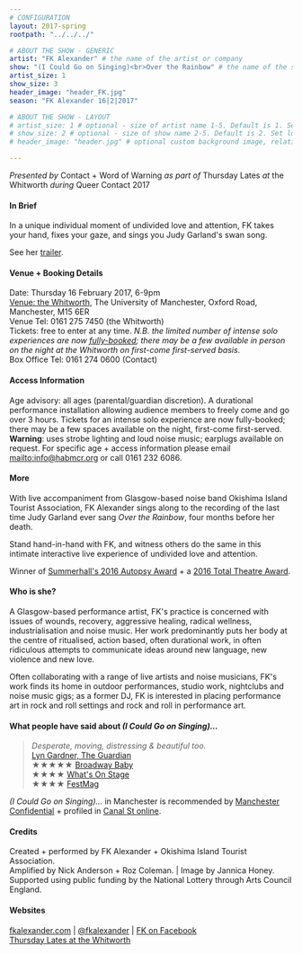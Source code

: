 ```yaml
---
# CONFIGURATION
layout: 2017-spring
rootpath: "../../../"

# ABOUT THE SHOW - GENERIC
artist: "FK Alexander" # the name of the artist or company
show: "(I Could Go on Singing)<br>Over the Rainbow" # the name of the show
artist_size: 1
show_size: 3
header_image: "header_FK.jpg"
season: "FK Alexander 16|2|2017"

# ABOUT THE SHOW - LAYOUT
# artist_size: 1 # optional - size of artist name 1-5. Default is 1. Set longer names to lower values
# show_size: 2 # optional - size of show name 2-5. Default is 2. Set longer names to lower values
# header_image: "header.jpg" # optional custom background image, relative to current page

---
```

*Presented by* Contact + Word of Warning *as part of* Thursday Lates *at* the Whitworth *during* Queer Contact 2017             
          
#### In Brief          
In a unique individual moment of undivided love and attention, FK takes your hand, fixes your gaze, and sings you Judy Garland's swan song.         
         
See her <a href="http://youtu.be/HdsA0YhjETk" target="_blank">trailer</a>.

#### Venue + Booking Details        
Date: Thursday 16 February 2017, 6-9pm          
<a href="http://www.whitworth.manchester.ac.uk/visit" target="_blank">Venue: the Whitworth</a>, The University of Manchester, Oxford Road, Manchester, M15 6ER              
Venue Tel: 0161 275 7450 (the Whitworth)            
Tickets: free to enter at any time. *N.B. the limited number of intense solo experiences are now <a href="http://contactmcr.com/whats-on/64894-qc17-fk-alexander-i-could-go-on-singing-over-the-rainbow" target="_blank">fully-booked</a>; there may be a few available in person on the night at the Whitworth on first-come first-served basis*.        
Box Office Tel: 0161 274 0600 (Contact)         
         
#### Access Information        
Age advisory: all ages (parental/guardian discretion). A durational performance installation allowing audience members to freely come and go over 3 hours. Tickets for an intense solo experience are now fully-booked; there may be a few spaces available on the night, first-come first-served. **Warning**: uses strobe lighting and loud noise music; earplugs available on request. For specific age + access information please email <mailto:info@habmcr.org> or call 0161 232 6086.      
         
#### More      
With live accompaniment from Glasgow-based noise band Okishima Island Tourist Association, FK Alexander sings along to the recording of the last time Judy Garland ever sang *Over the Rainbow*, four months before her death.        
        
Stand hand-in-hand with FK, and witness others do the same in this intimate interactive live experience of undivided love and attention.        
       
Winner of <a href="http://www.summerhall.co.uk/2016/summerhall-autopsy-award-2016/" target="_blank">Summerhall's 2016 Autopsy Award</a> + a <a href="http://www.edfringe.com/media/award-winners#Total" target="_blank">2016 Total Theatre Award</a>.                 
       
#### Who is she?     
A Glasgow-based performance artist, FK's practice is concerned with issues of wounds, recovery, aggressive healing, radical wellness, industrialisation and noise music. Her work predominantly puts her body at the centre of ritualised, action based, often durational work, in often ridiculous attempts to communicate ideas around new language, new violence and new love.       
         
Often collaborating with a range of live artists and noise musicians, FK's work finds its home in outdoor performances, studio work, nightclubs and noise music gigs; as a former DJ, FK is interested in placing performance art in rock and roll settings and rock and roll in performance art.         
         
#### What people have said about *(I Could Go on Singing)…*        
>*Desperate, moving, distressing & beautiful too.*<br><a href="http://twitter.com/lyngardner/status/528473260317745152" target="_blank">Lyn Gardner, The Guardian</a><br>★★★★★ <a href="http://www.broadwaybaby.com/shows/i-could-go-on-singing-over-the-rainbow/715038" target="_blank">Broadway Baby</a><br>★★★★ <a href="http://www.whatsonstage.com/edinburgh-theatre/reviews/i-could-go-on-singing-festival-fringe-summerhall_41603.html" target="_blank">What's On Stage</a><br>★★★★ <a href="http://www.festmag.co.uk/music/103151-i-could-on-singing-over-rainbow" target="_blank">FestMag</a>       

*(I Could Go on Singing)…* in Manchester is recommended by <a href="http://www.manchesterconfidential.co.uk/entertainment-and-sport/events-and-listings/15-great-things-to-do-in-manchester-this-february" target="_blank">Manchester Confidential</a> + profiled in <a href="http://www.canal-st.co.uk/news/for-fans-of-judy-garland" target="_blank">Canal St online</a>.        
        
#### Credits        
Created + performed by FK Alexander + Okishima Island Tourist Association.<br>Amplified by Nick Anderson + Roz Coleman. | Image by Jannica Honey.<br>Supported using public funding by the National Lottery through Arts Council England.           
        
#### Websites          
<a href="http://www.fkalexander.com" target="_blank">fkalexander.com</a> | <a href="http://twitter.com/fkalexander" target="_blank">@fkalexander</a> | <a href="http://facebook.com/fkalexanderart" target="_blank">FK on Facebook</a><br><a href="http://www.whitworth.manchester.ac.uk/learn/adults/talkasandtours/thursdaylates" target="_blank">Thursday Lates at the Whitworth</a>
